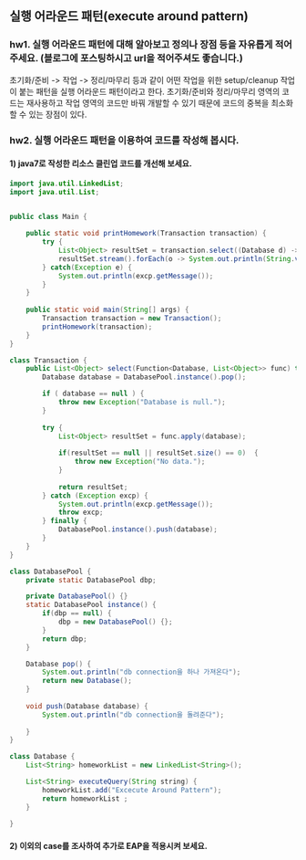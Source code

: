 ## 실행 어라운드 패턴(execute around pattern)
### hw1. 실행 어라운드 패턴에 대해 알아보고 정의나 장점 등을 자유롭게 적어주세요. (블로그에 포스팅하시고 url을 적어주셔도 좋습니다.)
초기화/준비 -> 작업 -> 정리/마무리 등과 같이 어떤 작업을 위한 setup/cleanup 작업이 붙는 패턴을 실행 어라운드 패턴이라고 한다.
초기화/준비와 정리/마무리 영역의 코드는 재사용하고 작업 영역의 코드만 바꿔 개발할 수 있기 때문에 코드의 중복을 최소화할 수 있는 장점이 있다.

### hw2. 실행 어라운드 패턴을 이용하여 코드를 작성해 봅시다.

#### 1) java7로 작성한 리소스 클린업 코드를 개선해 보세요.
```java
import java.util.LinkedList;
import java.util.List;


public class Main {
    
    public static void printHomework(Transaction transaction) {
        try {
            List<Object> resultSet = transaction.select((Database d) -> d.executeQuery("select * from homework"));
            resultSet.stream().forEach(o -> System.out.println(String.valueOf(o)));
        } catch(Exception e) {
            System.out.println(excp.getMessage());
        }
    }
    
    public static void main(String[] args) {
        Transaction transaction = new Transaction();
        printHomework(transaction);
    }
}

class Transaction {
    public List<Object> select(Function<Database, List<Object>> func) throws Exception {
        Database database = DatabasePool.instance().pop();

        if ( database == null ) {
            throw new Exception("Database is null.");
        }
        
        try {
            List<Object> resultSet = func.apply(database);
            
            if(resultSet == null || resultSet.size() == 0)  {
                throw new Exception("No data.");
            }
            
            return resultSet;
        } catch (Exception excp) {
            System.out.println(excp.getMessage());
            throw excp;
        } finally {
            DatabasePool.instance().push(database);
        }
    }
}

class DatabasePool {
    private static DatabasePool dbp;

    private DatabasePool() {}
    static DatabasePool instance() {
        if(dbp == null) {
            dbp = new DatabasePool() {};
        }
        return dbp;
    }

    Database pop() {
        System.out.println("db connection을 하나 가져온다");
        return new Database();
    }
    
    void push(Database database) {
        System.out.println("db connection을 돌려준다");
        
    }
}

class Database {
    List<String> homeworkList = new LinkedList<String>();

    List<String> executeQuery(String string) {
        homeworkList.add("Excecute Around Pattern");
        return homeworkList ; 
    }
    
}
```

#### 2) 이외의 case를 조사하여 추가로 EAP을 적용시켜 보세요.




